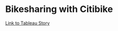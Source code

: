 # Bikesharing with Citibike

[Link to Tableau Story](https://public.tableau.com/app/profile/vivek.gurumoorthy7572/viz/CitibikeChallenge_16662350696630/Story1?publish=yes)
